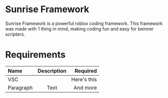# Sunrise Framework

Sunrise Framework is a powerful roblox coding framework. This framework was made with 1 thing in mind, making coding fun and easy for beinner scripters.



# Requirements

| Name      | Description | Required    |
| :---        |    :----:   |          ---: |
| VSC      |        | Here's this   |
| Paragraph   | Text        | And more      |
